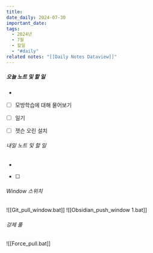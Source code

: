 ```yaml
---
title: 
date_daily: 2024-07-30
important_date: 
tags:
  - 2024년
  - 7월
  - 할일
  - "#daily"
related notes: "[[Daily Notes Dataview]]"
---
```

##### 오늘 노트 및 할 일 
- 
- [ ] 모방학습에 대해 물어보기
- [ ]  일기
- [ ] 젯슨 오린 설치


###### 내일 노트 및 할 일
- 
- [ ] 


######  Window 스위치
![[Git_pull_window.bat]]
![[Obsidian_push_window 1.bat]]



###### 강제 풀
![[Force_pull.bat]]